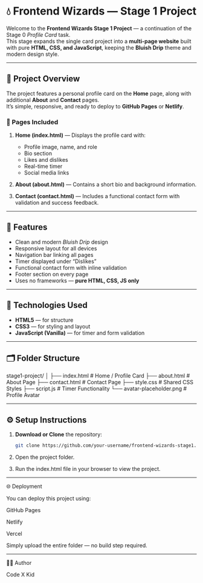 # 💧 Frontend Wizards — Stage 1 Project

Welcome to the **Frontend Wizards Stage 1 Project** — a continuation of the Stage 0 *Profile Card* task.  
This stage expands the single card project into a **multi-page website** built with pure **HTML, CSS, and JavaScript**, keeping the **Bluish Drip** theme and modern design style.

---

## 🚀 Project Overview

The project features a personal profile card on the **Home** page, along with additional **About** and **Contact** pages.  
It’s simple, responsive, and ready to deploy to **GitHub Pages** or **Netlify**.

### 🔹 Pages Included
1. **Home (index.html)** — Displays the profile card with:
   - Profile image, name, and role  
   - Bio section  
   - Likes and dislikes  
   - Real-time timer  
   - Social media links  

2. **About (about.html)** — Contains a short bio and background information.

3. **Contact (contact.html)** — Includes a functional contact form with validation and success feedback.

---

## 🎨 Features

- Clean and modern *Bluish Drip* design  
- Responsive layout for all devices  
- Navigation bar linking all pages  
- Timer displayed under “Dislikes”  
- Functional contact form with inline validation  
- Footer section on every page  
- Uses no frameworks — **pure HTML, CSS, JS only**

---

## 🧠 Technologies Used

- **HTML5** — for structure  
- **CSS3** — for styling and layout  
- **JavaScript (Vanilla)** — for timer and form validation  

---

## 🗂️ Folder Structure

stage1-project/ │ ├── index.html        # Home / Profile Card ├── about.html        # About Page ├── contact.html      # Contact Page ├── style.css         # Shared CSS Styles ├── script.js         # Timer Functionality └── avatar-placeholder.png  # Profile Avatar

---

## ⚙️ Setup Instructions

1. **Download or Clone** the repository:
   ```bash
   git clone https://github.com/your-username/frontend-wizards-stage1.git

2. Open the project folder.


3. Run the index.html file in your browser to view the project.




---

🌐 Deployment

You can deploy this project using:

GitHub Pages

Netlify

Vercel


Simply upload the entire folder — no build step required.


---

👨‍💻 Author

Code X Kid 